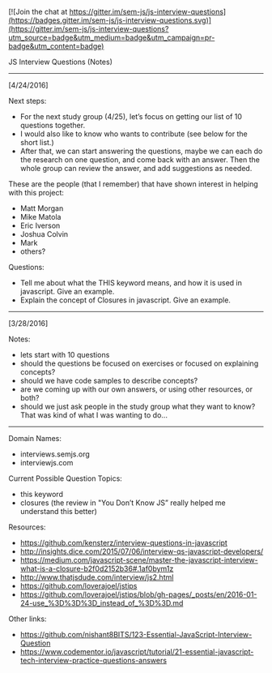 [![Join the chat at https://gitter.im/sem-js/js-interview-questions](https://badges.gitter.im/sem-js/js-interview-questions.svg)](https://gitter.im/sem-js/js-interview-questions?utm_source=badge&utm_medium=badge&utm_campaign=pr-badge&utm_content=badge)

JS Interview Questions (Notes)

____________________
[4/24/2016]

Next steps:
- For the next study group (4/25), let’s focus on getting our list of 10 questions together.
- I would also like to know who wants to contribute (see below for the short list.)
- After that, we can start answering the questions, maybe we can each do the research on one question, and come back with an answer.  Then the whole group can review the answer, and add suggestions as needed.

These are the people (that I remember) that have shown interest in helping with this project:
- Matt Morgan
- Mike Matola
- Eric Iverson
- Joshua Colvin
- Mark
- others?

Questions:
- Tell me about what the THIS keyword means, and how it is used in javascript.  Give an example.
- Explain the concept of Closures in javascript.  Give an example.

____________________
[3/28/2016]

Notes:
- lets start with 10 questions
- should the questions be focused on exercises or focused on explaining concepts?
- should we have code samples to describe concepts?
- are we coming up with our own answers, or using other resources, or both?
- should we just ask people in the study group what they want to know?  That was kind of what I was wanting to do...

____________________
Domain Names:
- interviews.semjs.org
- interviewjs.com

Current Possible Question Topics:
- this keyword
- closures (the review in "You Don’t Know JS” really helped me understand this better)

Resources:
- https://github.com/kensterz/interview-questions-in-javascript
- http://insights.dice.com/2015/07/06/interview-qs-javascript-developers/
- https://medium.com/javascript-scene/master-the-javascript-interview-what-is-a-closure-b2f0d2152b36#.1af0bym1z
- http://www.thatjsdude.com/interview/js2.html
- https://github.com/loverajoel/jstips
- https://github.com/loverajoel/jstips/blob/gh-pages/_posts/en/2016-01-24-use_%3D%3D%3D_instead_of_%3D%3D.md

Other links:
- https://github.com/nishant8BITS/123-Essential-JavaScript-Interview-Question
- https://www.codementor.io/javascript/tutorial/21-essential-javascript-tech-interview-practice-questions-answers


